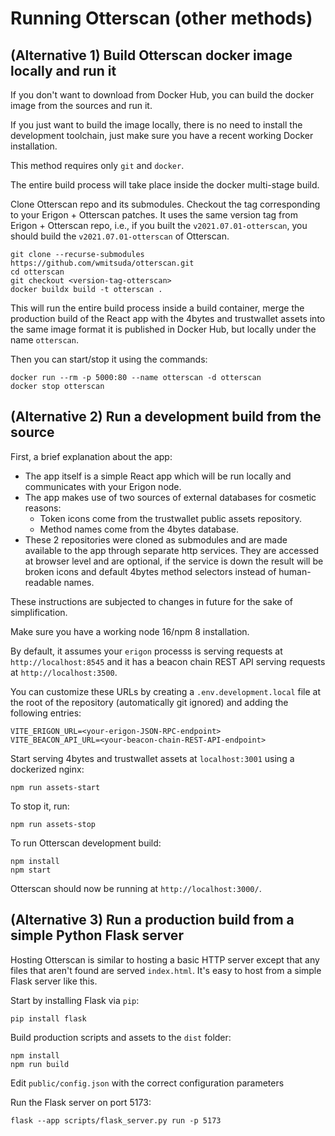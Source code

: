 # Running Otterscan (other methods)

## (Alternative 1) Build Otterscan docker image locally and run it

If you don't want to download from Docker Hub, you can build the docker image from the sources and run it.

If you just want to build the image locally, there is no need to install the development toolchain, just make sure you have a recent working Docker installation.

This method requires only `git` and `docker`.

The entire build process will take place inside the docker multi-stage build.

Clone Otterscan repo and its submodules. Checkout the tag corresponding to your Erigon + Otterscan patches. It uses the same version tag from Erigon + Otterscan repo, i.e., if you built the `v2021.07.01-otterscan`, you should build the `v2021.07.01-otterscan` of Otterscan.

```
git clone --recurse-submodules https://github.com/wmitsuda/otterscan.git
cd otterscan
git checkout <version-tag-otterscan>
docker buildx build -t otterscan .
```

This will run the entire build process inside a build container, merge the production build of the React app with the 4bytes and trustwallet assets into the same image format it is published in Docker Hub, but locally under the name `otterscan`.

Then you can start/stop it using the commands:

```
docker run --rm -p 5000:80 --name otterscan -d otterscan
docker stop otterscan
```

## (Alternative 2) Run a development build from the source

First, a brief explanation about the app:

- The app itself is a simple React app which will be run locally and communicates with your Erigon node.
- The app makes use of two sources of external databases for cosmetic reasons:
  - Token icons come from the trustwallet public assets repository.
  - Method names come from the 4bytes database.
- These 2 repositories were cloned as submodules and are made available to the app through separate http services. They are accessed at browser level and are optional, if the service is down the result will be broken icons and default 4bytes method selectors instead of human-readable names.

These instructions are subjected to changes in future for the sake of simplification.

Make sure you have a working node 16/npm 8 installation.

By default, it assumes your `erigon` processs is serving requests at `http://localhost:8545` and it has a beacon chain REST API serving requests at `http://localhost:3500`.

You can customize these URLs by creating a `.env.development.local` file at the root of the repository (automatically git ignored) and adding the following entries:

```
VITE_ERIGON_URL=<your-erigon-JSON-RPC-endpoint>
VITE_BEACON_API_URL=<your-beacon-chain-REST-API-endpoint>
```

Start serving 4bytes and trustwallet assets at `localhost:3001` using a dockerized nginx:

```
npm run assets-start
```

To stop it, run:

```
npm run assets-stop
```

To run Otterscan development build:

```
npm install
npm start
```

Otterscan should now be running at `http://localhost:3000/`.

## (Alternative 3) Run a production build from a simple Python Flask server
Hosting Otterscan is similar to hosting a basic HTTP server except that any files that aren't found are served `index.html`. It's easy to host from a simple Flask server like this.

Start by installing Flask via `pip`:

```
pip install flask
```

Build production scripts and assets to the `dist` folder:
```
npm install
npm run build
```

Edit `public/config.json` with the correct configuration parameters

Run the Flask server on port 5173:
```
flask --app scripts/flask_server.py run -p 5173
```
